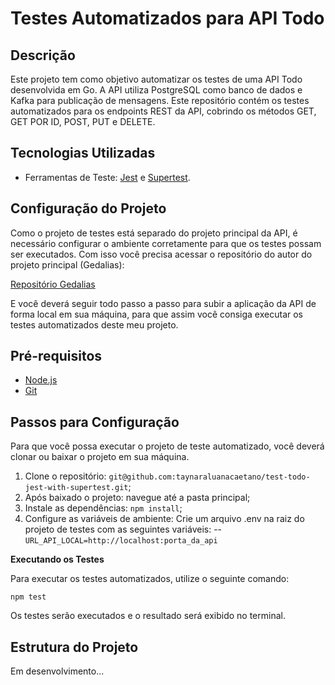 # Testes Automatizados para API Todo

## Descrição

Este projeto tem como objetivo automatizar os testes de uma API Todo desenvolvida em Go. A API utiliza PostgreSQL como banco de dados e Kafka para publicação de mensagens. Este repositório contém os testes automatizados para os endpoints REST da API, cobrindo os métodos GET, GET POR ID, POST, PUT e DELETE.

## Tecnologias Utilizadas

- Ferramentas de Teste: [Jest](https://jestjs.io/) e [Supertest](https://www.npmjs.com/package/supertest).

## Configuração do Projeto
Como o projeto de testes está separado do projeto principal da API, é necessário configurar o ambiente corretamente para que os testes possam ser executados.
Com isso você precisa acessar o repositório do autor do projeto principal (Gedalias):

[Repositório Gedalias](https://github.com/gsantosc18/todo)

E você deverá seguir todo passo a passo para subir a aplicação da API de forma local em sua máquina, para que assim você consiga executar os testes automatizados deste meu projeto.

## Pré-requisitos

- [Node.js](https://nodejs.org/pt)
- [Git](https://git-scm.com/downloads)

## Passos para Configuração

Para que você possa executar o projeto de teste automatizado, você deverá clonar ou baixar o projeto em sua máquina.
1. Clone o repositório: `git@github.com:taynaraluanacaetano/test-todo-jest-with-supertest.git`;
2. Após baixado o projeto: navegue até a pasta principal;
3. Instale as dependências: `npm install`;
4. Configure as variáveis de ambiente: Crie um arquivo .env na raiz do projeto de testes com as seguintes variáveis:
 -- `URL_API_LOCAL=http://localhost:porta_da_api`

**Executando os Testes**

Para executar os testes automatizados, utilize o seguinte comando:

`npm test`

Os testes serão executados e o resultado será exibido no terminal.

## Estrutura do Projeto
Em desenvolvimento...
